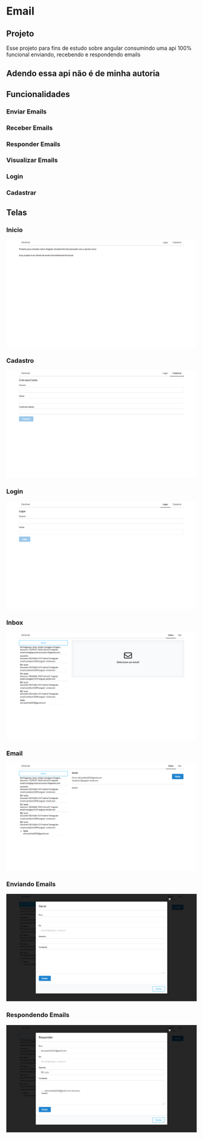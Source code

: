 # Email
## Projeto
Esse projeto para fins de estudo sobre angular consumindo uma api
100% funcional enviando, recebendo e respondendo emails

## Adendo essa api não é de minha autoria 

## Funcionalidades
### Enviar Emails
### Receber Emails
### Responder Emails
### Visualizar Emails
### Login
### Cadastrar


## Telas
### Inicio
<img src="./src/assets/imagens/inicial.png"/>

### Cadastro
<img src="./src/assets/imagens/cadastro.png"/>

### Login
<img src="./src/assets/imagens/login.png"/>

### Inbox
<img src="./src/assets/imagens/inbox.png"/>

### Email
<img src="./src/assets/imagens/email.png"/>

### Enviando Emails
<img src="./src/assets/imagens/enviando.png"/>

### Respondendo Emails
<img src="./src/assets/imagens/respondendo.png"/>
